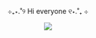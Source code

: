 <p align="center">
   ⊹₊⋆.˚୨ Hi everyone ୧⋆.˚₊ ⊹
</p>
<p align="center">
  <img src="https://media.giphy.com/media/v1.Y2lkPTc5MGI3NjExOXJmcWZnYnhuZzZ4Z2h3MWdwMThza2NpcndvYm8wbGF2NjN0eTA4ZiZlcD12MV9naWZzX3NlYXJjaCZjdD1n/MDJ9IbxxvDUQM/giphy.gif"/>
</p>
